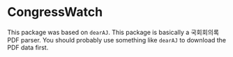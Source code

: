 # CongressWatch

This package was based on `dearAJ`. This package is basically a 국회회의록 PDF parser. You should probably use something like `dearAJ` to download the PDF data first.
